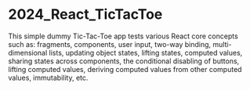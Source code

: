 # 2024_React_TicTacToe
This simple dummy Tic-Tac-Toe app tests various React core concepts such as:
fragments,
components,
user input, two-way binding,
multi-dimensional lists,
updating object states,
lifting states,
computed values,
sharing states across components,
the conditional disabling of buttons,
lifting computed values,
deriving computed values from other computed values,
immutability,
etc.
